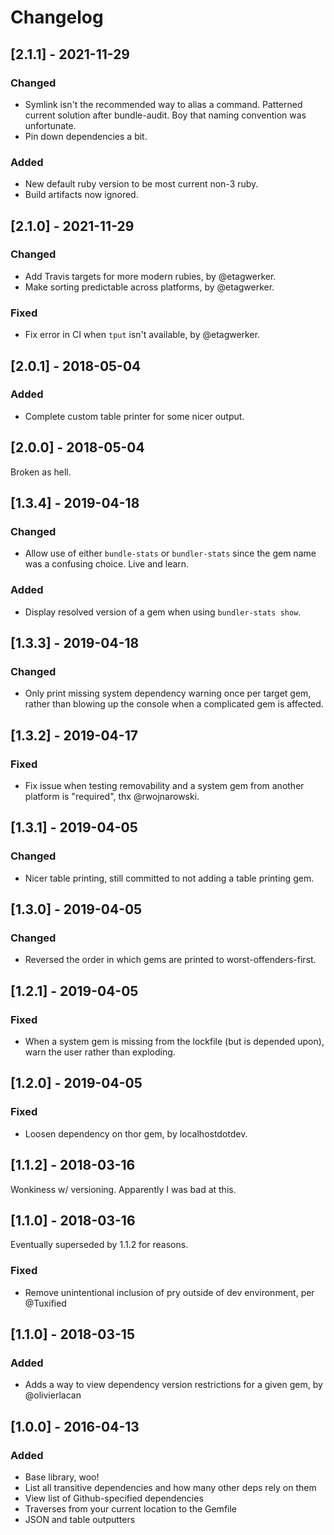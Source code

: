Changelog
=============

## [2.1.1] - 2021-11-29

### Changed
- Symlink isn't the recommended way to alias a command. Patterned current
  solution after bundle-audit. Boy that naming convention was unfortunate.
- Pin down dependencies a bit.

### Added
- New default ruby version to be most current non-3 ruby.
- Build artifacts now ignored.

## [2.1.0] - 2021-11-29

### Changed
- Add Travis targets for more modern rubies, by @etagwerker.
- Make sorting predictable across platforms, by @etagwerker.

### Fixed
- Fix error in CI when `tput` isn't available, by @etagwerker.

## [2.0.1] - 2018-05-04

### Added
- Complete custom table printer for some nicer output.

## [2.0.0] - 2018-05-04
Broken as hell.

## [1.3.4] - 2019-04-18

### Changed
- Allow use of either `bundle-stats` or `bundler-stats` since the gem name was
  a confusing choice. Live and learn.

### Added
- Display resolved version of a gem when using `bundler-stats show`.

## [1.3.3] - 2019-04-18

### Changed
- Only print missing system dependency warning once per target gem, rather than
  blowing up the console when a complicated gem is affected.

## [1.3.2] - 2019-04-17

### Fixed
- Fix issue when testing removability and a system gem from another platform
  is "required", thx @rwojnarowski.

## [1.3.1] - 2019-04-05

### Changed
- Nicer table printing, still committed to not adding a table printing gem.

## [1.3.0] - 2019-04-05

### Changed
- Reversed the order in which gems are printed to worst-offenders-first.

## [1.2.1] - 2019-04-05

### Fixed
- When a system gem is missing from the lockfile (but is depended upon), warn
  the user rather than exploding.

## [1.2.0] - 2019-04-05

### Fixed
- Loosen dependency on thor gem, by localhostdotdev.

## [1.1.2] - 2018-03-16
Wonkiness w/ versioning. Apparently I was bad at this.

## [1.1.0] - 2018-03-16
Eventually superseded by 1.1.2 for reasons.

### Fixed
- Remove unintentional inclusion of pry outside of dev environment, per @Tuxified

## [1.1.0] - 2018-03-15

### Added
- Adds a way to view dependency version restrictions for a given gem, by @olivierlacan

## [1.0.0] - 2016-04-13

### Added
- Base library, woo!
- List all transitive dependencies and how many other deps rely on them
- View list of Github-specified dependencies
- Traverses from your current location to the Gemfile
- JSON and table outputters
